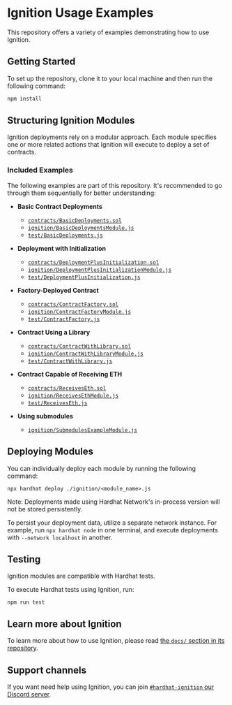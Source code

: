 # Ignition Usage Examples

This repository offers a variety of examples demonstrating how to use Ignition.

## Getting Started

To set up the repository, clone it to your local machine and then run the following command:

```sh
npm install
```

## Structuring Ignition Modules

Ignition deployments rely on a modular approach. Each module specifies one or more related actions that Ignition will execute to deploy a set of contracts.

### Included Examples

The following examples are part of this repository. It's recommended to go through them sequentially for better understanding:

- **Basic Contract Deployments**

  - [`contracts/BasicDeployments.sol`](contracts/BasicDeployments.sol)
  - [`ignition/BasicDeploymentsModule.js`](ignition/BasicDeploymentsModule.js)
  - [`test/BasicDeployments.js`](test/BasicDeployments.js)

- **Deployment with Initialization**

  - [`contracts/DeploymentPlusInitialization.sol`](contracts/DeploymentPlusInitialization.sol)
  - [`ignition/DeploymentPlusInitializationModule.js`](ignition/DeploymentPlusInitializationModule.js)
  - [`test/DeploymentPlusInitialization.js`](test/DeploymentPlusInitialization.js)

- **Factory-Deployed Contract**

  - [`contracts/ContractFactory.sol`](contracts/ContractFactory.sol)
  - [`ignition/ContractFactoryModule.js`](ignition/ContractFactoryModule.js)
  - [`test/ContractFactory.js`](test/ContractFactory.js)

- **Contract Using a Library**

  - [`contracts/ContractWithLibrary.sol`](contracts/ContractWithLibrary.sol)
  - [`ignition/ContractWithLibraryModule.js`](ignition/ContractWithLibraryModule.js)
  - [`test/ContractWithLibrary.js`](test/ContractWithLibrary.js)

- **Contract Capable of Receiving ETH**

  - [`contracts/ReceivesEth.sol`](contracts/ReceivesEth.sol)
  - [`ignition/ReceivesEthModule.js`](ignition/ReceivesEthModule.js)
  - [`test/ReceivesEth.js`](test/ReceivesEth.js)

- **Using submodules**

  - [`ignition/SubmodulesExampleModule.js`](ignition/SubmodulesExampleModule.js)

## Deploying Modules

You can individually deploy each module by running the following command:

```shell
npx hardhat deploy ./ignition/<module_name>.js
```

Note: Deployments made using Hardhat Network's in-process version will not be stored persistently.

To persist your deployment data, utilize a separate network instance. For example, run `npx hardhat node` in one terminal, and execute deployments with `--network localhost` in another.

## Testing

Ignition modules are compatible with Hardhat tests.

To execute Hardhat tests using Ignition, run:

```shell
npm run test
```

## Learn more about Ignition

To learn more about how to use Ignition, please read [the `docs/` section in its repository](https://github.com/NomicFoundation/ignition/tree/main/docs).

## Support channels

If you want need help using Ignition, you can join [`#hardhat-ignition` our Discord server](https://hardhat.org/discord).
